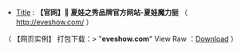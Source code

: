 - [Title](https://so.choong.net/eveshow/) : **【官网】🦊 夏娃之秀品牌官方网站-夏娃魔力挺** （ http://eveshow.com/ ）

（ 【网页实例】 打包下载：> "**eveshow.com**" View Raw ：[Download](https://github.com/taoste/Hello-World/blob/master/github/eveshow.com/eveshow.com.7z?raw=true) ）
